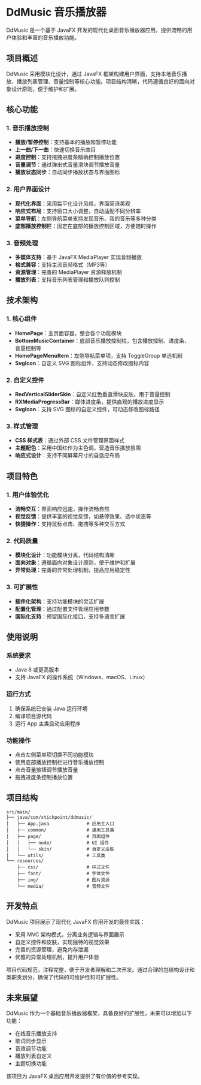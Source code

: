 # DdMusic 音乐播放器

DdMusic 是一个基于 JavaFX 开发的现代化桌面音乐播放器应用，提供流畅的用户体验和丰富的音乐播放功能。

## 项目概述

DdMusic 采用模块化设计，通过 JavaFX 框架构建用户界面，支持本地音乐播放、播放列表管理、音量控制等核心功能。项目结构清晰，代码遵循良好的面向对象设计原则，便于维护和扩展。

## 核心功能

### 1. 音乐播放控制
- **播放/暂停控制**：支持基本的播放和暂停功能
- **上一曲/下一曲**：快速切换音乐曲目
- **进度控制**：支持拖拽进度条精确控制播放位置
- **音量调节**：通过弹出式音量滑块调节播放音量
- **播放状态同步**：自动同步播放状态与界面图标

### 2. 用户界面设计
- **现代化界面**：采用扁平化设计风格，界面简洁美观
- **响应式布局**：支持窗口大小调整，自动适配不同分辨率
- **菜单导航**：左侧导航菜单支持发现音乐、我的音乐等多种分类
- **底部播放控制栏**：固定在底部的播放控制区域，方便随时操作

### 3. 音频处理
- **多媒体支持**：基于 JavaFX MediaPlayer 实现音频播放
- **格式兼容**：支持主流音频格式（MP3等）
- **资源管理**：完善的 MediaPlayer 资源释放机制
- **播放列表**：支持音乐列表管理和播放队列控制

## 技术架构

### 1. 核心组件
- **HomePage**：主页面容器，整合各个功能模块
- **BottomMusicContainer**：底部音乐播放控制栏，包含播放控制、进度条、音量控制等
- **HomePageMenuItem**：左侧导航菜单项，支持 ToggleGroup 单选机制
- **SvgIcon**：自定义 SVG 图标组件，支持动态修改图标内容

### 2. 自定义控件
- **RedVerticalSliderSkin**：自定义红色垂直滑块皮肤，用于音量控制
- **RXMediaProgressBar**：媒体进度条，提供直观的播放进度显示
- **SvgIcon**：支持 SVG 图标的自定义控件，可动态修改图标路径

### 3. 样式管理
- **CSS 样式表**：通过外部 CSS 文件管理界面样式
- **主题配色**：采用中国红作为主色调，营造音乐播放氛围
- **响应式设计**：支持不同屏幕尺寸的自适应布局

## 项目特色

### 1. 用户体验优化
- **流畅交互**：界面响应迅速，操作流畅自然
- **视觉反馈**：提供丰富的视觉反馈，如悬停效果、选中状态等
- **快捷操作**：支持鼠标点击、拖拽等多种交互方式

### 2. 代码质量
- **模块化设计**：功能模块分离，代码结构清晰
- **面向对象**：遵循面向对象设计原则，便于维护和扩展
- **异常处理**：完善的异常处理机制，提高应用稳定性

### 3. 可扩展性
- **插件化架构**：支持功能模块的灵活扩展
- **配置化管理**：通过配置文件管理应用参数
- **国际化支持**：预留国际化接口，支持多语言扩展

## 使用说明

### 系统要求
- Java 8 或更高版本
- 支持 JavaFX 的操作系统（Windows、macOS、Linux）

### 运行方式
1. 确保系统已安装 Java 运行环境
2. 编译项目源代码
3. 运行 App 主类启动应用程序

### 功能操作
- 点击左侧菜单项切换不同功能模块
- 使用底部播放控制栏进行音乐播放控制
- 点击音量按钮调节播放音量
- 拖拽进度条控制播放位置

## 项目结构

```
src/main/
├── java/com/stickpoint/ddmusic/
│   ├── App.java              # 应用主入口
│   ├── common/               # 通用工具类
│   ├── page/                 # 页面组件
│   │   ├── node/             # UI 组件
│   │   └── skin/             # 自定义皮肤
│   └── utils/                # 工具类
└── resources/
    ├── css/                  # 样式文件
    ├── font/                 # 字体文件
    ├── img/                  # 图片资源
    └── media/                # 音频文件
```


## 开发特点

DdMusic 项目展示了现代化 JavaFX 应用开发的最佳实践：
- 采用 MVC 架构模式，分离业务逻辑与界面展示
- 自定义控件和皮肤，实现独特的视觉效果
- 完善的资源管理，避免内存泄漏
- 优雅的异常处理机制，提升用户体验

项目代码规范，注释完整，便于开发者理解和二次开发。通过合理的包结构设计和类职责划分，确保了代码的可维护性和可扩展性。

## 未来展望

DdMusic 作为一个基础音乐播放器框架，具备良好的扩展性，未来可以增加以下功能：
- 在线音乐播放支持
- 歌词同步显示
- 音效调节功能
- 播放列表自定义
- 主题切换功能

该项目为 JavaFX 桌面应用开发提供了有价值的参考实现。